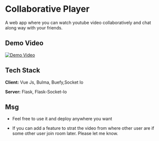 
# Collaborative Player

A web app where you can watch youtube video collaboratively and chat along way with your friends.




## Demo Video

[![Demo Video](http://img.youtube.com/vi/bCtpTogUu64/0.jpg)](http://www.youtube.com/watch?v=bCtpTogUu64 "Video Title")

  
## Tech Stack

**Client:** Vue Js, Bulma, Buefy,Socket Io

**Server:** Flask, Flask-Socket-Io

  
## Msg

- Feel free to use it and deploy anywhere you want

- If you can add a feature to strat the video from where other user are if some other user join room later. Please let me know.

  

